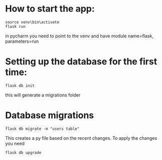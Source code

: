 



# How to start the app:
```
source venv\bin\activate
flask run
```

in pycharm you need to point to the venv and have module name=flask, parameters=run

# Setting up the database for the first time:

```
flask db init
```
this will generate a migrations folder 

# Database migrations
```
flask db migrate -m "users table"
```
This creates a py file based on the recent changes.  To apply the changes you need
```
flask db upgrade
```


